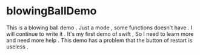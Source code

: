 # blowingBallDemo
This is a blowing ball demo . 
Just a mode , some functions doesn't have . I will continue to write it . It's my first demo of swift , So I need to learn
more and need more help .
This demo has a problem that the button of restart is useless .
